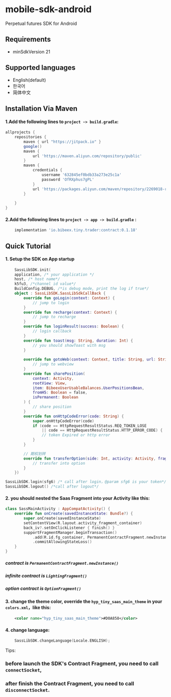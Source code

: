 # mobile-sdk-android
Perpetual futures SDK for Android

## Requirements
+ minSdkVersion 21
## Supported languages
+ English(default)
+ 한국어
+ 简体中文

## Installation Via Maven
#### 1.Add the following lines to `project -> build.gradle`:
```gradle
allprojects {
    repositories {
        maven { url "https://jitpack.io" }
        google()
        maven {
            url 'https://maven.aliyun.com/repository/public'
        }
        maven {
            credentials {
                username '632845ef0bdb33a273e25c1a'
                password 'OfRXphus7gPL'
            }
            url 'https://packages.aliyun.com/maven/repository/2269018-release-hMOQ2q/'
        }
       
    }
}
```

#### 2.Add the following lines to `project -> app -> build.gradle` :
```gradle
    implementation 'io.bibeex.tiny.trader:contract:0.1.18'
```

## Quick Tutorial
#### 1. Setup the SDK on App startup
```kotlin
    SassLibSDK.init(
    application, /* your application */
    host, /* host name*/
    k5fu3, /*channel id value*/
    BuildConfig.DEBUG, /*is debug mode, print the log if true*/
    object : SassLibSDK.SassLibSdkCallBack {
        override fun goLogin(context: Context) {
            // jump to login
        }
        override fun recharge(context: Context) {
            // jump to recharge
        }
        override fun loginResult(success: Boolean) {
            // login callback 
        }
        override fun toast(msg: String, duration: Int) {
            // you should showToast with msg
        }
        
        override fun gotoWeb(context: Context, title: String, url: String, showTitle: Boolean) { 
            // jump to webview
        }
        override fun sharePosition(
            context: Activity,
            rootView: View,
            item: BibeexUserUsableBalances.UserPositionsBean,
            fromH5: Boolean = false,
            isPermanent: Boolean
        ) {
            // share position
        }
        override fun onHttpCodeError(code: String) {
            super.onHttpCodeError(code)
            if (code == HttpRequestResultStatus.REQ_TOKEN_LOSE
                || code == HttpRequestResultStatus.HTTP_ERROR_CODE) {
                // token Expired or http error
            } 
        }

        // 期权划转
        override fun transferOption(side: Int, activity: Activity, fragmentManager: FragmentManager) {
            // transfer into option
        }
    })
```
```kotlin
SassLibSDK.login(sfg6) /* call after login，@param sfg6 is your token*/
SassLibSDK.logout() /*call after logout*/
```
#### 2. you should nested the Saas Fragment into your Activity like this:
```kotlin
class SassMainActivity : AppCompatActivity() {
    override fun onCreate(savedInstanceState: Bundle?) {
        super.onCreate(savedInstanceState)
        setContentView(R.layout.activity_fragment_container)
        back_iv?.setOnClickListener { finish() }
        supportFragmentManager.beginTransaction()
            .add(R.id.fg_container, PermanentContractFragment.newInstance())
            .commitAllowingStateLoss()
    }
}
```
##### contract is ```PermanentContractFragment.newInstance()```
##### infinite contract is ```LightingFragment()```
##### option contract is ```OptionFragment()```


#### 3. change the theme color, override the `hyp_tiny_saas_main_theme` in your `colors.xml`，like this:
```xml
    <color name="hyp_tiny_saas_main_theme">#D0A858</color>
```
#### 4. change language:
```kotlin
    SassLibSDK.changeLanguage(Locale.ENGLISH);
```

Tips:
### before launch the SDK's Contract Fragment, you need to call `connectSocket`,
### after finish the Contract Fragment, you need to call `disconnectSocket`.

















